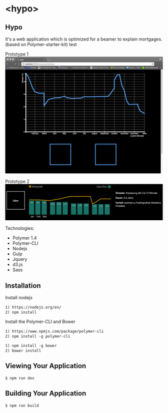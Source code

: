 # \<hypo\>

## Hypo
It's a web application which is optimized for a beamer to explain mortgages.
(based on Polymer-starter-kit)
test

Prototype 1
![alt tag](hypo.gif)

Prototype 2
![alt tag](prototype2.png)

Technologies:
 - Polymer 1.4
 - Polymer-CLI
 - Nodejs
 - Gulp
 - Jquery
 - d3.js
 - Sass

## Installation

Install nodejs

```
1) https://nodejs.org/en/
2) npm install
```

Install the Polymer-CLI and Bower

```
1) https://www.npmjs.com/package/polymer-cli
2) npm install -g polymer-cli
```
```
1) npm install -g bower
2) bower install
```


## Viewing Your Application

```
$ npm run dev
```

## Building Your Application

```
$ npm run build
```
